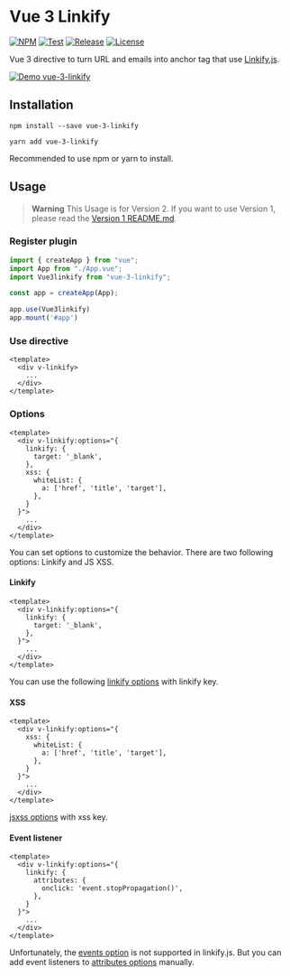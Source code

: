 # Vue 3 Linkify 

[![NPM](https://img.shields.io/npm/v/vue-3-linkify?color=cb3837&logo=npm)](https://www.npmjs.com/package/vue-3-linkify)
[![Test](https://github.com/say8425/vue-3-linkify/actions/workflows/test.yml/badge.svg)](https://github.com/say8425/vue-3-linkify/actions/workflows/test.yml)
[![Release](https://github.com/say8425/vue-3-linkify/actions/workflows/release.yml/badge.svg)](https://github.com/say8425/vue-3-linkify/actions/workflows/release.yml)
[![License](https://img.shields.io/badge/license-MIT-blue.svg)](https://github.com/say8425/vue-3-linkify/blob/master/LICENSE)

Vue 3 directive to turn URL and emails into anchor tag that use [Linkify.js](https://linkify.js.org/).

[![Demo vue-3-linkify](https://codesandbox.io/static/img/play-codesandbox.svg)](https://codesandbox.io/s/vue-3-linkify-demo-pizsri?eslint=1&fontsize=14&hidenavigation=1&module=%2Fsrc%2FApp.vue&theme=dark)

## Installation

```shell
npm install --save vue-3-linkify
```

```shell
yarn add vue-3-linkify
```

Recommended to use npm or yarn to install.

## Usage

> **Warning**
> This Usage is for Version 2.
> If you want to use Version 1, please read the [Version 1 README.md](https://github.com/say8425/vue-3-linkify/tree/v1.1.0).

### Register plugin

```typescript
import { createApp } from "vue";
import App from "./App.vue";
import Vue3linkify from "vue-3-linkify";

const app = createApp(App);

app.use(Vue3linkify)
app.mount('#app')
```

### Use directive

```vue
<template>
  <div v-linkify>
    ...
  </div>
</template>
```

### Options

```vue
<template>
  <div v-linkify:options="{
    linkify: {
      target: '_blank',
    },
    xss: {
      whiteList: {
        a: ['href', 'title', 'target'],
      },
    }
  }">
    ...
  </div>
</template>
```

You can set options to customize the behavior.
There are two following options: Linkify and JS XSS.

#### Linkify

```vue
<template>
  <div v-linkify:options="{
    linkify: {
      target: '_blank',
    },
  }">
    ...
  </div>
</template>
```

You can use the following [linkify options](https://linkify.js.org/docs/options.html) with linkify key.

#### XSS

```vue
<template>
  <div v-linkify:options="{
    xss: {
      whiteList: {
        a: ['href', 'title', 'target'],
      },
    }
  }">
    ...
  </div>
</template>
```

[jsxss options](https://jsxss.com/en/options.html) with xss key.

#### Event listener

```vue
<template>
  <div v-linkify:options="{
    linkify: {
      attributes: {
        onclick: 'event.stopPropagation()',
      },  
    }
  }">
    ...
  </div>
</template>
```

Unfortunately, the [events option](https://linkify.js.org/docs/options.html#events) is not supported in linkify.js.
But you can add event listeners to [attributes options](https://linkify.js.org/docs/options.html#attributes) manually.
